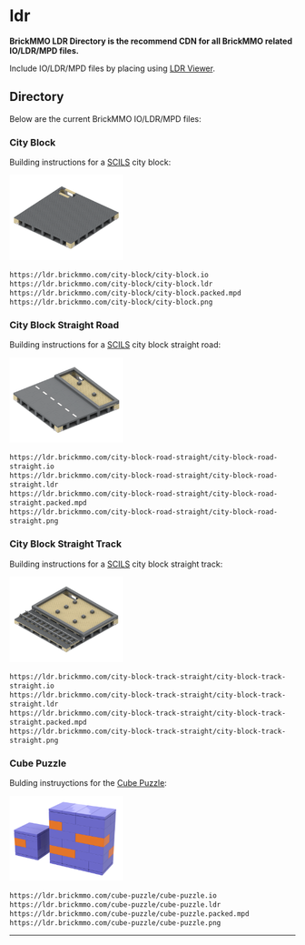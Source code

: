 # ldr

<style>@import url("//cdn.brickmmo.com/readme@1.0.0/readme.css");</style>

**BrickMMO LDR Directory is the recommend CDN for all BrickMMO related IO/LDR/MPD files.**

Include IO/LDR/MPD files by placing using [LDR Viewer](https://pages.codeadam.ca/ldr-viewer/).

## Directory

Below are the current BrickMMO IO/LDR/MPD files:

### City Block

Building instructions for a [SCILS](https://scils.brickmmo.com/) city block:

<img alt="City Block Studio Files" src="city-block/city-block.png" width="200">

```
https://ldr.brickmmo.com/city-block/city-block.io
https://ldr.brickmmo.com/city-block/city-block.ldr
https://ldr.brickmmo.com/city-block/city-block.packed.mpd
https://ldr.brickmmo.com/city-block/city-block.png
```

### City Block Straight Road

Building instructions for a [SCILS](https://scils.brickmmo.com/) city block straight road:

<img alt="City Block Studio Files" src="city-block-road-straight/city-block-road-straight.png" width="200">

```
https://ldr.brickmmo.com/city-block-road-straight/city-block-road-straight.io
https://ldr.brickmmo.com/city-block-road-straight/city-block-road-straight.ldr
https://ldr.brickmmo.com/city-block-road-straight/city-block-road-straight.packed.mpd
https://ldr.brickmmo.com/city-block-road-straight/city-block-road-straight.png
```

### City Block Straight Track

Building instructions for a [SCILS](https://scils.brickmmo.com/) city block straight track:

<img alt="City Block Studio Files" src="city-block-track-straight/city-block-track-straight.png" width="200">

```
https://ldr.brickmmo.com/city-block-track-straight/city-block-track-straight.io
https://ldr.brickmmo.com/city-block-track-straight/city-block-track-straight.ldr
https://ldr.brickmmo.com/city-block-track-straight/city-block-track-straight.packed.mpd
https://ldr.brickmmo.com/city-block-track-straight/city-block-track-straight.png
```

### Cube Puzzle

Bulding instruyctions for the [Cube Puzzle](https://activities.codeadam.ca/cube):

<img alt="Cube Puzzle Studio Files" src="cube-puzzle/cube-puzzle.png" width="200">

```
https://ldr.brickmmo.com/cube-puzzle/cube-puzzle.io
https://ldr.brickmmo.com/cube-puzzle/cube-puzzle.ldr
https://ldr.brickmmo.com/cube-puzzle/cube-puzzle.packed.mpd
https://ldr.brickmmo.com/cube-puzzle/cube-puzzle.png
```

---

<a href="https://brickmmo.com">
<img src="https://cdn.brickmmo.com/images@1.0.0/brickmmo-logo-coloured-horizontal.png" width="100" alt="">
</a>

<script src="https://cdn.brickmmo.com/bar@1.0.0/bar.js"></script>

